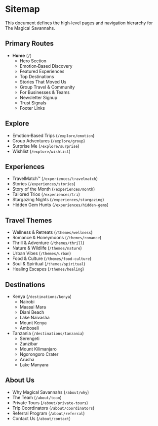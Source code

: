 # Sitemap

This document defines the high‑level pages and navigation hierarchy for The Magical Savannahs.

## Primary Routes

- **Home** (`/`)
  - Hero Section
  - Emotion‑Based Discovery
  - Featured Experiences
  - Top Destinations
  - Stories That Moved Us
  - Group Travel & Community
  - For Businesses & Teams
  - Newsletter Signup
  - Trust Signals
  - Footer Links

## Explore

- Emotion‑Based Trips (`/explore/emotion`)
- Group Adventures (`/explore/group`)
- Surprise Me (`/explore/surprise`)
- Wishlist (`/explore/wishlist`)

## Experiences

- TravelMatch™ (`/experiences/travelmatch`)
- Stories (`/experiences/stories`)
- Story of the Month (`/experiences/month`)
- Tailored Trios (`/experiences/tri`)
- Stargazing Nights (`/experiences/stargazing`)
- Hidden Gem Hunts (`/experiences/hidden-gems`)

## Travel Themes

- Wellness & Retreats (`/themes/wellness`)
- Romance & Honeymoons (`/themes/romance`)
- Thrill & Adventure (`/themes/thrill`)
- Nature & Wildlife (`/themes/nature`)
- Urban Vibes (`/themes/urban`)
- Food & Culture (`/themes/food-culture`)
- Soul & Spiritual (`/themes/spiritual`)
- Healing Escapes (`/themes/healing`)

## Destinations

- Kenya (`/destinations/kenya`)
  - Nairobi
  - Maasai Mara
  - Diani Beach
  - Lake Naivasha
  - Mount Kenya
  - Amboseli
- Tanzania (`/destinations/tanzania`)
  - Serengeti
  - Zanzibar
  - Mount Kilimanjaro
  - Ngorongoro Crater
  - Arusha
  - Lake Manyara

## About Us

- Why Magical Savannahs (`/about/why`)  
- The Team (`/about/team`)  
- Private Tours (`/about/private-tours`)  
- Trip Coordinators (`/about/coordinators`)  
- Referral Program (`/about/referral`)  
- Contact Us (`/about/contact`)
